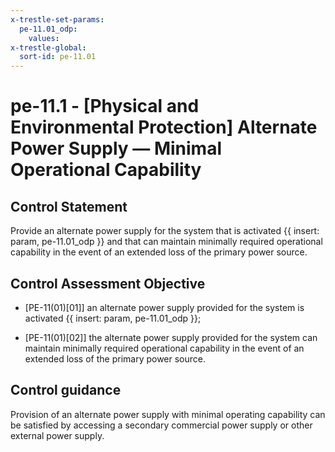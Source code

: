 ```yaml
---
x-trestle-set-params:
  pe-11.01_odp:
    values:
x-trestle-global:
  sort-id: pe-11.01
---
```


# pe-11.1 - \[Physical and Environmental Protection\] Alternate Power Supply — Minimal Operational Capability

## Control Statement

Provide an alternate power supply for the system that is activated {{ insert: param, pe-11.01_odp }} and that can maintain minimally required operational capability in the event of an extended loss of the primary power source.

## Control Assessment Objective

- \[PE-11(01)[01]\] an alternate power supply provided for the system is activated {{ insert: param, pe-11.01_odp }};

- \[PE-11(01)[02]\] the alternate power supply provided for the system can maintain minimally required operational capability in the event of an extended loss of the primary power source.

## Control guidance

Provision of an alternate power supply with minimal operating capability can be satisfied by accessing a secondary commercial power supply or other external power supply.
